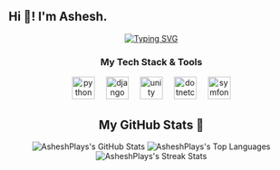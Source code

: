 <h2 align="left">Hi 👋! I'm Ashesh.</h2>

<div align="center">
  <a href="https://git.io/typing-svg"><img src="https://readme-typing-svg.demolab.com?font=Fira+Code&weight=700&size=30&pause=1000&color=F7F7F7&center=true&vCenter=true&width=435&lines=ASHESH+DEVELOPMENT" alt="Typing SVG" /></a>
</div>

###

<h3 align="center">My Tech Stack & Tools</h3>

<div align="center">
  <img src="https://cdn.jsdelivr.net/gh/devicons/devicon/icons/python/python-original.svg" height="40" alt="python logo"  />
  <img width="12" />
  <img src="https://cdn.jsdelivr.net/gh/devicons/devicon/icons/django/django-plain.svg" height="40" alt="django logo"  />
  <img width="12" />
  <img src="https://cdn.jsdelivr.net/gh/devicons/devicon/icons/unity/unity-original.svg" height="40" alt="unity logo"  />
  <img width="12" />
  <img src="https://cdn.jsdelivr.net/gh/devicons/devicon/icons/dotnetcore/dotnetcore-original.svg" height="40" alt="dotnetcore logo"  />
  <img width="12" />
  <img src="https://cdn.jsdelivr.net/gh/devicons/devicon/icons/symfony/symfony-original.svg" height="40" alt="symfony logo"  />
</div>

###

<h2 align="center">My GitHub Stats 🚀</h2>

<div align="center">
  <img src="https://github-readme-stats.vercel.app/api?username=AsheshPlays&show_icons=true&theme=radical&hide_border=true&bg_color=0D1117" alt="AsheshPlays's GitHub Stats" />
  <img src="https://github-readme-stats.vercel.app/api/top-langs/?username=AsheshPlays&layout=compact&theme=radical&hide_border=true&bg_color=0D1117" alt="AsheshPlays's Top Languages" />
  <img src="https://github-readme-streak-stats.herokuapp.com/?user=AsheshPlays&theme=dark&hide_border=true&background=0D1117" alt="AsheshPlays's Streak Stats" />
</div>

###
